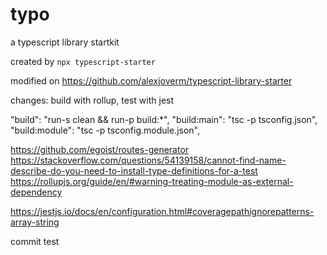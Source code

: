 # typo

a typescript library startkit

created by `npx typescript-starter`

modified on https://github.com/alexjoverm/typescript-library-starter

changes: build with rollup, test with jest

"build": "run-s clean && run-p build:*",
"build:main": "tsc -p tsconfig.json",
"build:module": "tsc -p tsconfig.module.json",

https://github.com/egoist/routes-generator
https://stackoverflow.com/questions/54139158/cannot-find-name-describe-do-you-need-to-install-type-definitions-for-a-test
https://rollupjs.org/guide/en/#warning-treating-module-as-external-dependency

https://jestjs.io/docs/en/configuration.html#coveragepathignorepatterns-array-string

commit test
